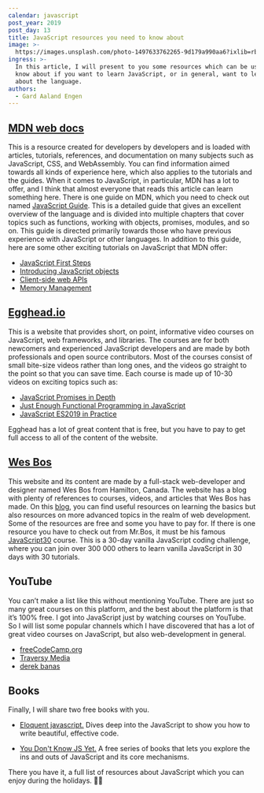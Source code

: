 ```yaml
---
calendar: javascript
post_year: 2019
post_day: 13
title: JavaScript resources you need to know about
image: >-
  https://images.unsplash.com/photo-1497633762265-9d179a990aa6?ixlib=rb-1.2.1&ixid=eyJhcHBfaWQiOjEyMDd9&auto=format&fit=crop&w=1952&q=80
ingress: >-
  In this article, I will present to you some resources which can be useful to
  know about if you want to learn JavaScript, or in general, want to learn more
  about the language.
authors:
  - Gard Aaland Engen
---
```


## [MDN web docs](https://developer.mozilla.org/en-US/)
This is a resource created for developers by developers and is loaded with articles, tutorials, references, and documentation on many subjects such as JavaScript, CSS, and WebAssembly. You can find information aimed towards all kinds of experience here, which also applies to the tutorials and the guides. When it comes to JavaScript, in particular, MDN has a lot to offer, and I think that almost everyone that reads this article can learn something here. There is one guide on MDN, which you need to check out named [JavaScript Guide](https://developer.mozilla.org/en-US/docs/Web/JavaScript/Guide). This is a detailed guide that gives an excellent overview of the language and is divided into multiple chapters that cover topics such as functions, working with objects, promises, modules, and so on. This guide is directed primarily towards those who have previous experience with JavaScript or other languages. In addition to this guide, here are some other exciting tutorials on JavaScript that MDN offer:

* [JavaScript First Steps](https://developer.mozilla.org/en-US/docs/Learn/JavaScript/First_steps)
* [Introducing JavaScript objects](https://developer.mozilla.org/en-US/docs/Learn/JavaScript/Objects)
* [Client-side web APIs](https://developer.mozilla.org/en-US/docs/Learn/JavaScript/Client-side_web_APIs)
* [Memory Management](https://developer.mozilla.org/en-US/docs/Web/JavaScript/Memory_Management)

## [Egghead.io](https://egghead.io/)
This is a website that provides short, on point, informative video courses on JavaScript, web frameworks, and libraries. The courses are for both newcomers and experienced JavaScript developers and are made by both professionals and open source contributors. Most of the courses consist of small bite-size videos rather than long ones, and the videos go straight to the point so that you can save time. Each course is made up of 10-30 videos on exciting topics such as:

* [JavaScript Promises in Depth](https://egghead.io/courses/javascript-promises-in-depth)
* [Just Enough Functional Programming in JavaScript](https://egghead.io/courses/just-enough-functional-programming-in-javascript)
* [JavaScript ES2019 in Practice](https://egghead.io/courses/javascript-es2019-in-practice)

Egghead has a lot of great content that is free, but you have to pay to get full access to all of the content of the website.

## [Wes Bos](https://wesbos.com/)
This website and its content are made by a full-stack web-developer and designer named Wes Bos from Hamilton, Canada. The website has a blog with plenty of references to courses, videos, and articles that Wes Bos has made. On this [blog](https://wesbos.com/blog/), you can find useful resources on learning the basics but also resources on more advanced topics in the realm of web development. Some of the resources are free and some you have to pay for. If there is one resource you have to check out from Mr.Bos, it must be his famous  [JavaScript30](https://javascript30.com/) course. This is a 30-day vanilla JavaScript coding challenge, where you can join over 300 000 others to learn vanilla JavaScript in 30 days with 30 tutorials.

## YouTube
You can’t make a list like this without mentioning YouTube. There are just so many great courses on this platform, and the best about the platform is that it’s 100% free. I got into JavaScript just by watching courses on YouTube. So I will list some popular channels which I have discovered that has a lot of great video courses on JavaScript, but also web-development in general.

* [freeCodeCamp.org](https://www.youtube.com/channel/UC8butISFwT-Wl7EV0hUK0BQ)
* [Traversy Media](https://www.youtube.com/channel/UC29ju8bIPH5as8OGnQzwJyA)
* [derek banas](https://www.youtube.com/user/derekbanas/videos)


## Books 
Finally, I will share two free books with you.

* [Eloquent javascript.](https://eloquentjavascript.net/) Dives deep into the JavaScript to show you how to write beautiful, effective code.

* [You Don't Know JS Yet.](https://github.com/getify/You-Dont-Know-JS) A free series of books that lets you explore the ins and outs of JavaScript and its core mechanisms.

There you have it, a full list of resources about JavaScript which you can enjoy during the holidays. 🎅🤶
